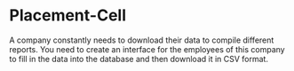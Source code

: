 # Placement-Cell
A company constantly needs to download their data to compile different reports. You need to create an interface for the employees of this company to fill in the data into the database and then download it in CSV format.
